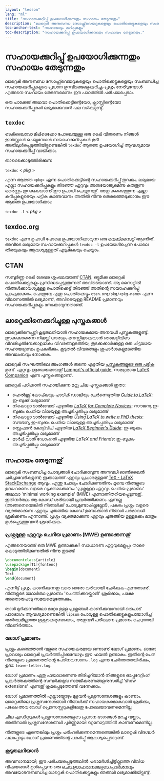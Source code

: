 ```yaml
---
layout: "lesson"
lang: "ml"
title: "സഹായക്കുറിപ്പു് ഉപഗോഗിക്കുന്നതും സഹായം തേടുന്നതും"
description: "ലാറ്റെൿ അനുബന്ധ സോഫ്റ്റ്‌വെയറുകളെയും പൊതിക്കെട്ടുകളെയും സംബന്ധിച്ച സഹായക്കുറിപ്പുകളുടെ പ്രധാന ഉറവിടങ്ങളെക്കുറിച്ചും പ്രശ്നം നേരിടുമ്പോൾ എങ്ങനെ സയാഹം തേടണമെന്നും ഈ പാഠത്തിൽ പരിചയപ്പെടാം."
toc-anchor-text: "സഹായവും കുറിപ്പുകളും"
toc-description: "സഹായക്കുറിപ്പു് ഉപയോഗിക്കുന്നതും സഹായം തേടുന്നതും."
---
```


# സഹായക്കുറിപ്പു് ഉപയോഗിക്കുന്നതും സഹായം തേടുന്നതും

<span
  class="summary">ലാറ്റെൿ അനുബന്ധ സോഫ്റ്റ്‌വെയറുകളെയും പൊതിക്കെട്ടുകളെയും സംബന്ധിച്ച സഹായക്കുറിപ്പുകളുടെ പ്രധാന ഉറവിടങ്ങളെക്കുറിച്ചും പ്രശ്നം നേരിടുമ്പോൾ എങ്ങനെ സഹായം തേടണമെന്നും ഈ പാഠത്തിൽ പരിചയപ്പെടാം.</span>
  
ഒരു പാക്കേജ് അഥവാ പൊതിക്കെട്ടിന്റെയോ, ക്ലാസ്സിന്റെയോ സഹായക്കുറിപ്പുകൾ ലഭ്യമാക്കുവാൻ പല വഴികളുണ്ടു്.


## `texdoc`

ടെൿലൈവോ മിൿടെക്കോ പോലെയുള്ള ഒരു ടെൿ വിതരണം നിങ്ങൾ ഇന്‍സ്റ്റാൾ ചെയ്യുമ്പോൾ സയാഹക്കുറിപ്പുകൾ
കൂടി അതിലുള്‍പ്പെടുത്തിയിട്ടുണ്ടെങ്കിൽ `texdoc` ആജ്ഞ ഉപയോഗിച്ച് ആവശ്യമായ സഹായക്കുറിപ്പ് വായിക്കാം.

താഴെക്കൊടുത്തിരിക്കുന്ന

`texdoc` < _pkg_ >

എന്ന ആജ്ഞ `<pkg>` എന്ന പൊതിക്കെട്ടിന്റെ സഹായക്കുറിപ്പു് തുറക്കും. ലഭ്യമായ എല്ലാ സഹായക്കുറിപ്പുകളും തിരഞ്ഞ്
ഏറ്റവും അനുയോജ്യമെന്നു കരുതുന്ന ഒരെണ്ണം തുറക്കുകയാണു് ഈ ഉപാധി ചെയ്യുന്നതു്. അതു കണ്ടെത്തുന്ന എല്ലാ കുറിപ്പുകളുടെയും
പട്ടിക കാണുവാനും അതിൽ നിന്നു തെരഞ്ഞെടുക്കാനും ഈ ആജ്ഞ ഉപയോഗിക്കാം:

`texdoc -l` < _pkg_ >

## texdoc.org

`texdoc` എന്ന ഉപാധി പോലെ ഉപയോഗിക്കാവുന്ന ഒരു [വെബ്സൈറ്റ്](https://texdoc.org/) ആണിത്. അവിടെ ലഭ്യമായ
സഹായക്കുറിപ്പുകൾ `texdoc -l` ഉപയോഗിച്ചെന്ന പോലെ തിരയുകയും ആവശ്യമുള്ളത് എടുക്കുകയും ചെയ്യാം.

## CTAN

സമ്പൂര്‍ണ്ണ ടെൿ ശേഖര ശൃംഖലയാണു് [CTAN](https://www.ctan.org). ഒട്ടുമീക്ക ലാറ്റെൿ പൊതിക്കെട്ടുകളും
പ്രസിദ്ധപ്പെടുത്തുന്നത് അവിടെയാണു്. ആ സൈറ്റിൽ നിങ്ങള്‍ക്കാവശ്യമുള്ള പൊതിക്കെട്ട് തിരഞ്ഞ് അതിന്റെ സയാഹക്കുറിപ്പ്
പ്രാപ്യമാക്കാം. പൊതുവേ ഏതു പൊതിക്കെട്ടും `ctan.org/pkg/<pkg-name>` എന്ന വിലാസത്തിൽ ലഭ്യമാണ്,
അവിടെയുള്ള  README പ്രമാണവും സഹായക്കുറിപ്പുകളും നോക്കാവുന്നതാണു്.


## ലാറ്റെക്കിനെക്കുറിച്ചുള്ള പുസ്തകങ്ങൾ

ലാറ്റെക്കിനെപ്പറ്റി കൂടുതലറിയാൻ സഹായകമായ അനവധി പുസ്തകങ്ങളുണ്ടു്. തുടക്കക്കാരെന്ന നിലയ്ക്ക് ധാരാളം മനസ്സിലാക്കുവാൻ
ഞങ്ങളിവിടെ വിവരിച്ചതിനേക്കാളധികം വിവരങ്ങളടങ്ങിയ, തുടക്കക്കാര്‍ക്കുള്ള ഒരു ചിട്ടയായ സഹായഗ്രന്ഥം ഉപകരിക്കും.
കൂടുതൽ വിവരങ്ങളും ശുപാര്‍ശകളുമടങ്ങിയ അവലംബവും നോക്കുക.

ലാറ്റെൿ സംഘത്തിലെ അംഗങ്ങൾ തന്നെ എഴുതിയ [പുസ്തകങ്ങളുടെ ഒരു പട്ടിക](https://www.latex-project.org/help/books/)
ഉണ്ട്. ഏറ്റവും ശ്രദ്ധേയമായതു് [Lamport's official
guide](https://www.informit.com/store/latex-a-document-preparation-system-9780201529838),
സമഗ്രമായ [LaTeX Companion](https://www.informit.com/store/latex-companion-9780201362992)
എന്ന പുസ്തകങ്ങളാണ്.

ലാറ്റെൿ പഠിക്കാൻ സഹായിക്കുന്ന മറ്റു ചില പുസ്തകങ്ങൾ ഇതാ:

- ഹെല്‍മുട്ട് കോപ്കയും പാട്രിൿ ഡാലിയും ചേര്‍ന്നെഴുതിയ [_Guide to
  LaTeX_](https://www.informit.com/store/guide-to-latex-9780132651714): ഇ-ബുക്ക് ലഭ്യമാണു്
- നികൊളാ ടാല്‍ബോട് എഴുതിയ [_LaTeX for Complete Novices_](https://www.dickimaw-books.com/latex/novices/):
  സൗജന്യ ഇ-ബുക്കും ചെറിയ വിലയുള്ള അച്ചടിപ്പതിപ്പും ലഭ്യമാണു്
- നികൊളാ ടാല്‍ബോട് എഴുതിയ [_Using LaTeX to write a PhD
  thesis_](https://www.dickimaw-books.com/latex/thesis/):
  സൗജന്യ ഇ-ബുക്കും ചെറിയ വിലയുള്ള അച്ചടിപ്പതിപ്പും ലഭ്യമാണു്
- സ്റ്റെഫാൻ കോട്ട്‌വിച് എഴുതിയ [_LaTeX Beginner's Guide_](https://www.packtpub.com/gb/hardware-and-creative/latex-beginners-guide):
  ഇ-ബുക്കും അച്ചടിപ്പതിപ്പും ലഭ്യമാണു്
- മാര്‍ൿ വാന്‍  ഡോംഗൻ എഴുതിയ [_LaTeX and Friends_](https://www.springer.com/gp/book/9783642238154):
  ഇ-ബുക്കും അച്ചടിപ്പതിപ്പും ലഭ്യമാണു്

## സഹായം തേടുന്നതു്

ലാറ്റെൿ സംബന്ധിച്ച ചോദ്യങ്ങൾ ചോദിക്കാവുന്ന അനവധി ഓണ്‍ലൈൻ ചര്‍ച്ചാവേദികളുണ്ട്; ഇക്കാലത്ത് ഏറ്റവും
പ്രചാരമുള്ളത് [TeX - LaTeX StackExchange](https://tex.stackexchange.com) ആവും.
എന്തു ചോദ്യം ചോദിക്കുന്നതിനും മുമ്പെ നിങ്ങളുടെ ഉദാഹരണം വളരെ വ്യക്തമാക്കണം: 'പ്രശ്നമുള്ള ഏറ്റവും ചെറിയ പ്രമാണം'
അഥവാ 'minimal working example' (MWE) എന്നാണിതറിയപ്പെടുന്നതു്. ഇതിനര്‍ത്ഥം ആ കോഡ് ശരിയായി
പ്രവര്‍ത്തിക്കണം എന്നല്ല (അങ്ങനെയെങ്കിൽ നിങ്ങൾക്ക് ചോദ്യമുണ്ടാകില്ലല്ലോ!), പകരം പ്രശ്നം വളരെ വ്യക്തമാക്കുന്ന
ഏറ്റവും ചുരുങ്ങിയ കോഡ് ഉണ്ടാക്കാൻ നിങ്ങൾ പരമാവധി ശ്രമിക്കണം എന്നാണു്. പ്രശ്നം വ്യക്തമാക്കുന്ന ഏറ്റവും ചുരുങ്ങിയ
ഉള്ളടക്കം മാത്രം ഉള്‍പ്പെടുത്തുവാൻ ശ്രദ്ധിക്കുക.


### പ്രശ്നമുള്ള ഏറ്റവും ചെറിയ പ്രമാണം (MWE) ഉണ്ടാക്കുന്നതു്

എങ്ങനെയാണു് ഒരു MWE ഉണ്ടാക്കുക? സാധാരണ ഏറ്റവുമെളുപ്പം താഴെ കൊടുത്തിരിക്കുന്നതിൽ നിന്നു തുടങ്ങി

```latex
\documentclass{article}
\usepackage[T1]{fontenc}
\begin{document}
Text
\end{document}
```

എന്നിട്ട് പ്രശ്നം കാണിക്കുന്നതു വരെ ഓരോ വരിയായി ചേര്‍ക്കുക എന്നതാണു്. നിങ്ങളുടെ യഥാര്‍ത്ഥ പ്രമാണം
'ചെത്തിക്കുറയ്ക്കാൻ' ശ്രമിക്കാം, പക്ഷേ അതൊരുപാടു സമയമെടുത്തേക്കും.

<p 
  class="hint">താൾ മുറിക്കുന്നതിലോ മറ്റോ ഉള്ള പ്രശ്നങ്ങൾ കാണിക്കുവാനായി ഒരുപാട് പാഠഭാഗം ആവശ്യമാണെങ്കിൽ
  <code>lipsum</code> പോലുള്ള പൊതിക്കെട്ടുകളുപയോഗിച്ച് അര്‍ത്ഥമില്ലാത്ത ഉള്ളടക്കമുണ്ടാക്കാം, അതുവഴി പരീക്ഷണ
  പ്രമാണം ചെറുതായി നിലനിര്‍ത്താം.</p>


### ലോഗ് പ്രമാണം

പ്രശ്നം കണ്ടെത്താൻ വളരെ സഹായകരമായ ഒന്നാണു് ലോഗ് പ്രമാണം. ഓരോ പ്രാവശ്യം ലാറ്റെൿ പ്രവര്‍ത്തിപ്പിക്കുമ്പോഴും
ഈ ഫയൽ ഉണ്ടാകും. ഇതിന്റെ പേര് നിങ്ങളുടെ പ്രമാണത്തിന്റെ പേരിനവസാനം `.log` എന്നു ചേര്‍ത്തതായിരിക്കും,
ഉദാ: `leave-letter.log`.

<p 
  class="hint">ലോഗ് പ്രമാണം ഏതു ഫയലാണെന്നു തിരിച്ചറിയാൻ നിങ്ങളുടെ ഓപ്പറേറ്റിംഗ് പ്രവര്‍ത്തകത്തിന്റെ
  സമ്പര്‍ക്കമുഖ സജ്ജീകരണങ്ങളനുസരിച്ച്  'show extensions' എന്നതു് ക്രമപ്പെടുത്തേണ്ടി വന്നേക്കാം.</p>
  
ലോഗ് പ്രമാണത്തിൽ എല്ലായ്പോഴും മുഴുവൻ പ്രശ്നസന്ദേശങ്ങളും കാണാം. ലാറ്റെക്കിലെ പ്രശ്നസന്ദേശങ്ങൾ നിങ്ങള്‍ക്കു് സഹായകരമാകുവാൻ
ശ്രമിക്കും, പക്ഷേ അവ വേഡ് പ്രൊസസ്സറുകളിലേതു പോലെയാവണമെന്നില്ല.

<p 
  class="hint">ചില എഡിറ്ററുകൾ പ്രശ്നസന്ദേശങ്ങളുടെ പ്രധാന ഭാഗങ്ങൾ മറച്ചു വയ്ക്കാം, അതിനാൽ പ്രശ്നസന്ദേശങ്ങൾ
  പൂര്‍ണ്ണമായി ഒറ്റനോട്ടത്തിൽ കാണണമെന്നില്ല.</p>

നിങ്ങളുടെ എന്തെങ്കിലും പ്രശ്നം പരിഹരിക്കണമെന്നുണ്ടെങ്കിൽ ലാറ്റെൿ വിദഗ്ദ്ധർ പലപ്പോഴും ലോഗ് പ്രമാണത്തിന്റെ പകര്‍പ്പു് ആവശ്യപ്പെടാറുണ്ട്. 


### കൂടുതലറിയാൻ

അവസാനമായി, ഈ പരിചയപ്പെടുത്തലിൽ പരാമര്‍ശിച്ചിട്ടില്ലാത്ത വിവിധ വിഷയങ്ങൾ ഉള്‍പ്പെടുന്ന ഒരു
[ചെറു ഉദാഹരണങ്ങളുടെ പ്രദര്‍ശനവും](./extra-01) അവയോടനുബന്ധിച്ച ലാറ്റെൿ പൊതിക്കെട്ടുകളും
ഞങ്ങൾ ലഭ്യമാക്കിയിട്ടുണ്ടു്.
